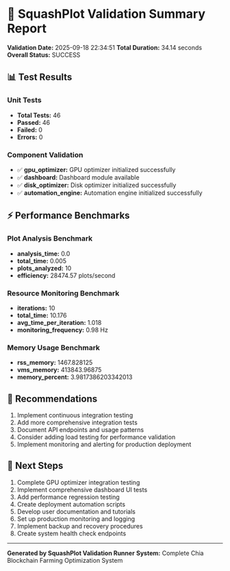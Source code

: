 # 🍃 SquashPlot Validation Summary Report

**Validation Date:** 2025-09-18 22:34:51
**Total Duration:** 34.14 seconds
**Overall Status:** SUCCESS

## 📊 Test Results

### Unit Tests
- **Total Tests:** 46
- **Passed:** 46
- **Failed:** 0
- **Errors:** 0

### Component Validation

- ✅ **gpu_optimizer:** GPU optimizer initialized successfully
- ✅ **dashboard:** Dashboard module available
- ✅ **disk_optimizer:** Disk optimizer initialized successfully
- ✅ **automation_engine:** Automation engine initialized successfully


## ⚡ Performance Benchmarks

### Plot Analysis Benchmark
- **analysis_time:** 0.0
- **total_time:** 0.005
- **plots_analyzed:** 10
- **efficiency:** 28474.57 plots/second

### Resource Monitoring Benchmark
- **iterations:** 10
- **total_time:** 10.176
- **avg_time_per_iteration:** 1.018
- **monitoring_frequency:** 0.98 Hz

### Memory Usage Benchmark
- **rss_memory:** 1467.828125
- **vms_memory:** 413843.96875
- **memory_percent:** 3.9817386203342013

## 🎯 Recommendations

1. Implement continuous integration testing
2. Add more comprehensive integration tests
3. Document API endpoints and usage patterns
4. Consider adding load testing for performance validation
5. Implement monitoring and alerting for production deployment

## 🚀 Next Steps

1. Complete GPU optimizer integration testing
2. Implement comprehensive dashboard UI tests
3. Add performance regression testing
4. Create deployment automation scripts
5. Develop user documentation and tutorials
6. Set up production monitoring and logging
7. Implement backup and recovery procedures
8. Create system health check endpoints


---
**Generated by SquashPlot Validation Runner**
**System:** Complete Chia Blockchain Farming Optimization System
